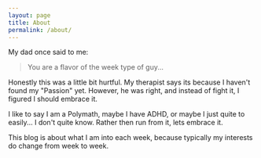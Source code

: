 ```yaml
---
layout: page
title: About
permalink: /about/
---
```


My dad once said to me:

> You are a flavor of the week type of guy...

Honestly this was a little bit hurtful. My therapist says its because I haven't found my "Passion" yet. However, he was right, and instead of fight it, I figured I should embrace it. 

I like to say I am a Polymath, maybe I have ADHD, or maybe I just quite to easily... I don't quite know. Rather then run from it, lets embrace it. 

This blog is about what I am into each week, because typically my interests do change from week to week. 



